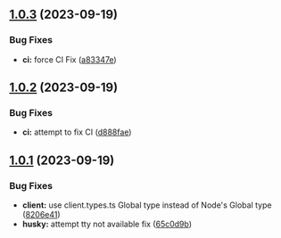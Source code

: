 ## [1.0.3](https://github.com/JonathanLab/statamic-client/compare/v1.0.2...v1.0.3) (2023-09-19)


### Bug Fixes

* **ci:** force CI Fix ([a83347e](https://github.com/JonathanLab/statamic-client/commit/a83347e0e7e22bcc0b55971ac72c3d5c0bbac16e))

## [1.0.2](https://github.com/JonathanLab/statamic-client/compare/v1.0.1...v1.0.2) (2023-09-19)


### Bug Fixes

* **ci:** attempt to fix CI ([d888fae](https://github.com/JonathanLab/statamic-client/commit/d888fae7b21110e60b3a89b356242b9ec00df52d))

## [1.0.1](https://github.com/JonathanLab/statamic-client/compare/v1.0.0...v1.0.1) (2023-09-19)


### Bug Fixes

* **client:** use client.types.ts Global type instead of Node's Global type ([8206e41](https://github.com/JonathanLab/statamic-client/commit/8206e41756b08599a1f80f79e8ac5a0804b55e0e))
* **husky:** attempt tty not available fix ([65c0d9b](https://github.com/JonathanLab/statamic-client/commit/65c0d9ba27c7aa1567a306c2051b4e0edbd25383))
